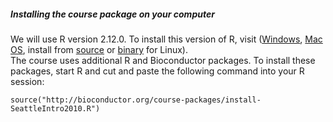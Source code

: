 ##### Installing the course package on your computer

We will use R version 2.12.0. To install this version of R, visit (<a
href="http://cran.fhcrc.org/bin/windows/base/">Windows</a>, <a
href="http://cran.fhcrc.org/bin/macosx/">Mac OS</a>, install from <a
href="http://cran.fhcrc.org/sources.html">source</a> 
or <a href="http://cran.fhcrc.org/bin/linux/">binary</a> for Linux).  
The course uses additional R and Bioconductor packages. To
install these packages, start R and cut and paste the following
command into your R session:

	source("http://bioconductor.org/course-packages/install-SeattleIntro2010.R")


